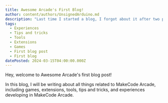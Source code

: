 ```yaml
---
title: Awesome Arcade's First Blog!
author: content/authors/UnsignedArduino.md
description: "Last time I started a blog, I forgot about it after two posts. Hopefully that doesn't happen this time! \U0001F92A\n"
tags:
  - Experiences
  - Tips and tricks
  - Tools
  - Extensions
  - Games
  - First blog post
  - First blog
datePosted: 2024-03-15T04:00:00.000Z
---
```


Hey, welcome to Awesome Arcade's first blog post!

In this blog, I will be writing about all things related to MakeCode Arcade, including games, extensions, tools, tips and tricks, and experiences developing in MakeCode Arcade.
